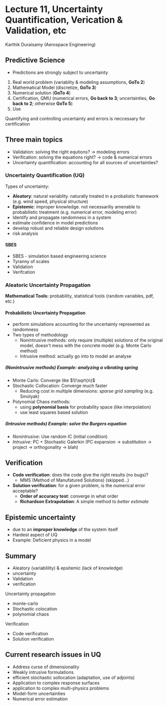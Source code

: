 # Lecture 11, Uncertainty Quantification, Verication & Validation, etc

Karthik Duraisamy (Aerospace Engineering)

## Predictive Science

* Predictions are strongly subject to uncertainty

1. Real world problem (variablity & modeling assumptions, **GoTo 2**)
2. Mathematical Model (discretize, **GoTo 3**)
3. Numerical solution (**GoTo 4**)
4. Certification, QMU (numerical errors, **Go back to 3**; uncertainties, **Go back to 2**; otherwise **GoTo 5**)
5. Use

Quantifying and controlling uncertainty and errors is neccessary for certification

## Three main topics

* Validation: solving the right equtions? $\to$ modeling errors
* Verification: solving the equations right? $\to$ code & numerical errors
* Uncertainty quantification: accounting for all sources of uncertainties?

### Uncertainty Quantification (UQ)

Types of uncertainty:

* **Aleatory**: natural variablity. naturally treated in a probalistic framework (e.g. wind speed, physical structure)
* **Epistemic**: improper knowledge. not necessariliy amenable to probabilistic treatment (e.g. numerical error, modeling error)
* Identify and propagate randomness in a system
* estimate confidence in model predictions
* develop robust and reliable design solutions
* risk analysis

#### SBES
* SBES - simulation based engineering science
* Tyranny of scales
* Validation
* Verifcation

### Aleatoric Uncertainty Propagation

**Mathematical Tools:** probability, statistical tools (random variables, pdf, etc.)

#### Probabilistic Uncertainty Propagation

* perform simulations accounting for the uncertainty represented as randomness
* Two types of methodology
    * Nonintrusive methods: only require (multiple) solutions of the original model, doesn't mess with the concrete model (e.g. Monte Carlo method)
    * Intrusive method: actually go into to model an analyse

##### (Nonintrusive methods) Example: analyzing a vibrating spring

 
* Monte Carlo: Converge like $1/\sqrt{n}$
* Stochastic Collocation: Converge much faster
    * Reducing cost in multiple dimensions: *sparse grid sampling* (e.g. Smolyak)
* Polynomial Chaos methods: 
    * using **polynomial basis** for probability space (like interpolation) 
    * use least squares based solution

##### (Intrusive methods) Example: solve the Burgers equation

* *Nonintrusive*: Use random IC (initial condition) 
* *Intrusive*: PC + Stochastic Galerkin (PC expansion $\to$ substitution $\to$ project $\to$ orthogonality $\to$ blah)

## Verification

* **Code verification**: does the code give the right results (no bugs)?
    * MMS (Method of Manufatured Solutions) (skipped...)
* **Solution verification**: for a given problem, is the numerical error acceptable? 
    * **Order of accuracy test**: converge in what order
    * **Richardson Extrapolation**: A simple method to *better estimate*

## Epistemic uncertainty

* due to an **improper knowledge** of the system itself
* Hardest aspect of UQ
* Example: Deficient physics in a model

## Summary

* Aleatory (variablility) & epsitemic (lack of knowledge) 
* uncertainty
* Validation
* verification

Uncertainty propagation

* monte-carlo
* Stochastic colocation
* polynomial chaos

Verification

* Code verification
* Solution verification

## Current research issues in UQ

* Address curse of dimensionality
* Weakly intrusive formulations
* efficient stochastic sollocation (adaptation, use of adjoints)
* Application to complex response surfaces
* application to complex multi-physics problems
* Model-form uncertainties
* Numerical error estimation